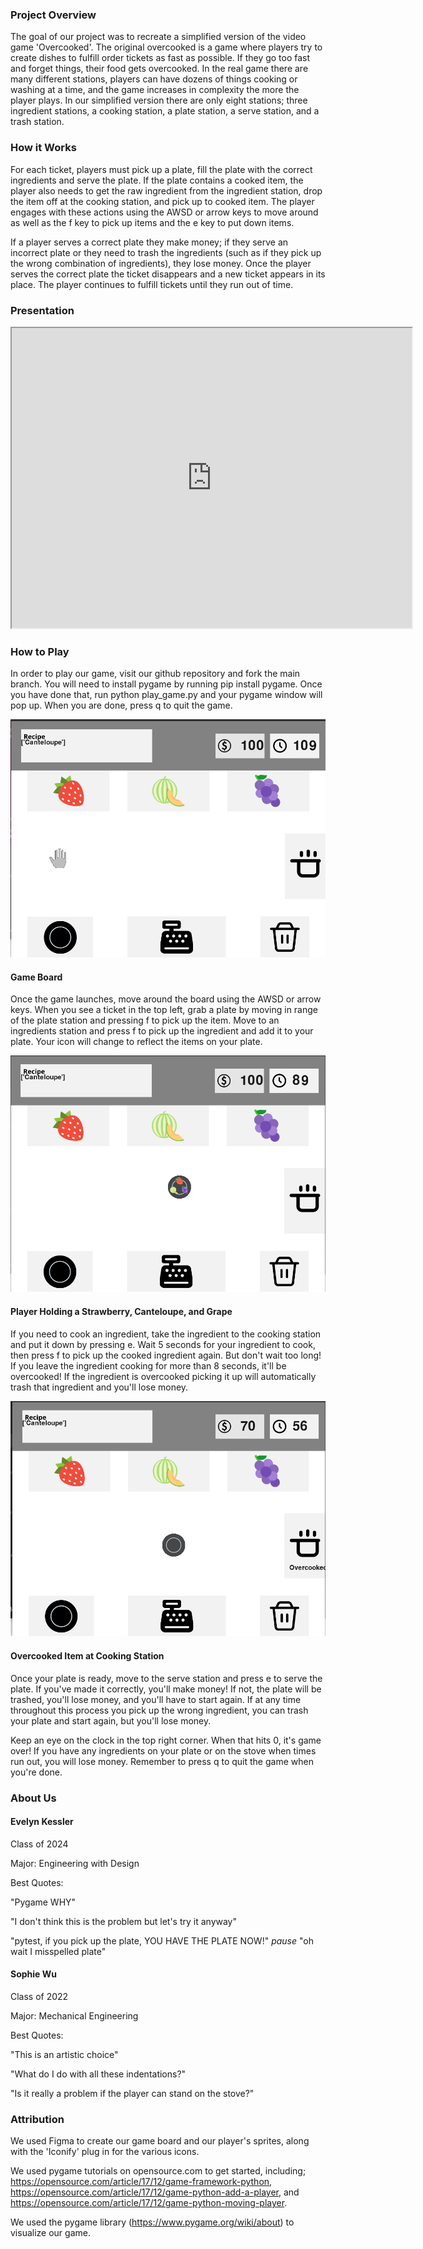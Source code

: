 ### Project Overview
The goal of our project was to recreate a simplified version of the video game 'Overcooked'. The original overcooked is a game where players try to create dishes to fulfill order tickets as fast as possible. If they go too fast and forget things, their food gets overcooked. In the real game there are many different stations, players can have dozens of things cooking or washing at a time, and the game increases in complexity the more the player plays. In our simplified version there are only eight stations; three ingredient stations, a cooking station, a plate station, a serve station, and a trash station. 

### How it Works

For each ticket, players must pick up a plate, fill the plate with the correct ingredients and serve the plate. If the plate contains a cooked item, the player also needs to get the raw ingredient from the ingredient station, drop the item off at the cooking station, and pick up to cooked item. The player engages with these actions using the AWSD or arrow keys to move around as well as the f key to pick up items and the e key to put down items. 

If a player serves a correct plate they make money; if they serve an incorrect plate or they need to trash the ingredients (such as if they pick up the wrong combination of ingredients), they lose money. Once the player serves the correct plate the ticket disappears and a new ticket appears in its place. The player continues to fulfill tickets until they run out of time. 

### Presentation

<iframe src="https://drive.google.com/file/d/1kOMOgNr4N4KlqRJ3mAJIwVXK1TiSo0dp/preview" width="640" height="480" allow="autoplay"></iframe>

### How to Play

In order to play our game, visit our github repository and fork the main branch. You will need to install pygame by running pip install pygame. Once you have done that, run python play_game.py and your pygame window will pop up. When you are done, press q to quit the game.


![Game Board at start, player as empty hand](game_board.jpg)
#### Game Board


Once the game launches, move around the board using the AWSD or arrow keys. When you see a ticket in the top left, grab a plate by moving in range of the plate station and pressing f to pick up the item. Move to an ingredients station and press f to pick up the ingredient and add it to your plate. Your icon will change to reflect the items on your plate.


![Board with player holding items](holding_items.jpg)
#### Player Holding a Strawberry, Canteloupe, and Grape


If you need to cook an ingredient, take the ingredient to the cooking station and put it down by pressing e. Wait 5 seconds for your ingredient to cook, then press f to pick up the cooked ingredient again. But don't wait too long! If you leave the ingredient cooking for more than 8 seconds, it'll be overcooked! If the ingredient is overcooked picking it up will automatically trash that ingredient and you'll lose money. 


![Board with Item Overcooked](overcooked.jpg)
#### Overcooked Item at Cooking Station


Once your plate is ready, move to the serve station and press e to serve the plate. If you've made it correctly, you'll make money! If not, the plate will be trashed, you'll lose money, and you'll have to start again. If at any time throughout this process you pick up the wrong ingredient, you can trash your plate and start again, but you'll lose money.

Keep an eye on the clock in the top right corner. When that hits 0, it's game over! If you have any ingredients on your plate or on the stove when times run out, you will lose money. Remember to press q to quit the game when you're done.

### About Us

#### Evelyn Kessler
Class of 2024

Major: Engineering with Design

Best Quotes:

"Pygame WHY"

"I don't think this is the problem but let's try it anyway"

"pytest, if you pick up the plate, YOU HAVE THE PLATE NOW!" *pause* "oh wait I misspelled plate"

#### Sophie Wu
Class of 2022

Major: Mechanical Engineering

Best Quotes:

"This is an artistic choice"

"What do I do with all these indentations?"

"Is it really a problem if the player can stand on the stove?"

### Attribution
We used Figma to create our game board and our player's sprites, along with the 'Iconify' plug in for the various icons. 

We used pygame tutorials on opensource.com to get started, including; https://opensource.com/article/17/12/game-framework-python, https://opensource.com/article/17/12/game-python-add-a-player, and https://opensource.com/article/17/12/game-python-moving-player.

We used the pygame library (https://www.pygame.org/wiki/about) to visualize our game.